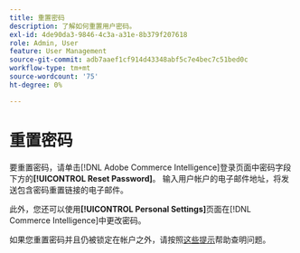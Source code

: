 ```yaml
---
title: 重置密码
description: 了解如何重置用户密码。
exl-id: 4de90da3-9846-4c3a-a31e-8b379f207618
role: Admin, User
feature: User Management
source-git-commit: adb7aaef1cf914d43348abf5c7e4bec7c51bed0c
workflow-type: tm+mt
source-wordcount: '75'
ht-degree: 0%

---
```


# 重置密码

要重置密码，请单击[!DNL Adobe Commerce Intelligence]登录页面中密码字段下方的&#x200B;**[!UICONTROL Reset Password]**。 输入用户帐户的电子邮件地址，将发送包含密码重置链接的电子邮件。

此外，您还可以使用&#x200B;**[!UICONTROL Personal Settings]**&#x200B;页面在[!DNL Commerce Intelligence]中更改密码。

如果您重置密码并且仍被锁定在帐户之外，请按照[这些提示](https://experienceleague.adobe.com/docs/commerce-knowledge-base/kb/troubleshooting/miscellaneous/troubleshooting-mbi-account-lockout.html?lang=zh-Hans)帮助查明问题。
